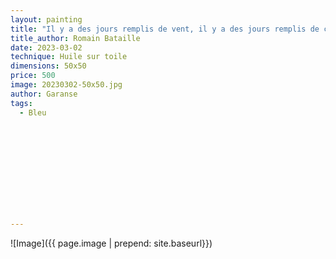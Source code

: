 ```yaml
---
layout: painting
title: "Il y a des jours remplis de vent, il y a des jours remplis de colère, il y a des jours remplis de larmes, et puis il y a des jours pleins d'amour.. Qu'ils nous donnent le courage d'aller de l'avant pour tous les autres jours." 
title_author: Romain Bataille                                                         
date: 2023-03-02
technique: Huile sur toile 
dimensions: 50x50
price: 500
image: 20230302-50x50.jpg
author: Garanse
tags:
  - Bleu
  
  
  
  
  
  
  
  
  
  
  
---
```

![Image]({{ page.image | prepend: site.baseurl}})

